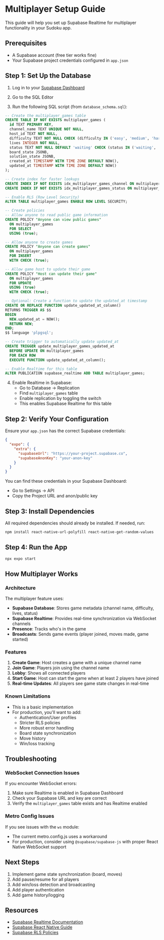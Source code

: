 # Multiplayer Setup Guide

This guide will help you set up Supabase Realtime for multiplayer functionality in your Sudoku app.

## Prerequisites

- A Supabase account (free tier works fine)
- Your Supabase project credentials configured in `app.json`

## Step 1: Set Up the Database

1. Log in to your [Supabase Dashboard](https://supabase.com/dashboard)

2. Go to the SQL Editor

3. Run the following SQL script (from `database_schema.sql`):

```sql
-- Create the multiplayer_games table
CREATE TABLE IF NOT EXISTS multiplayer_games (
  id TEXT PRIMARY KEY,
  channel_name TEXT UNIQUE NOT NULL,
  host_id TEXT NOT NULL,
  difficulty TEXT NOT NULL CHECK (difficulty IN ('easy', 'medium', 'hard', 'master')),
  lives INTEGER NOT NULL,
  status TEXT NOT NULL DEFAULT 'waiting' CHECK (status IN ('waiting', 'playing', 'finished')),
  board_state JSONB,
  solution_state JSONB,
  created_at TIMESTAMP WITH TIME ZONE DEFAULT NOW(),
  updated_at TIMESTAMP WITH TIME ZONE DEFAULT NOW()
);

-- Create index for faster lookups
CREATE INDEX IF NOT EXISTS idx_multiplayer_games_channel ON multiplayer_games(channel_name);
CREATE INDEX IF NOT EXISTS idx_multiplayer_games_status ON multiplayer_games(status);

-- Enable RLS (Row Level Security)
ALTER TABLE multiplayer_games ENABLE ROW LEVEL SECURITY;

-- Create policies
-- Allow anyone to read public game information
CREATE POLICY "Anyone can view public games"
  ON multiplayer_games
  FOR SELECT
  USING (true);

-- Allow anyone to create games
CREATE POLICY "Anyone can create games"
  ON multiplayer_games
  FOR INSERT
  WITH CHECK (true);

-- Allow game host to update their game
CREATE POLICY "Host can update their game"
  ON multiplayer_games
  FOR UPDATE
  USING (true)
  WITH CHECK (true);

-- Optional: Create a function to update the updated_at timestamp
CREATE OR REPLACE FUNCTION update_updated_at_column()
RETURNS TRIGGER AS $$
BEGIN
  NEW.updated_at = NOW();
  RETURN NEW;
END;
$$ language 'plpgsql';

-- Create trigger to automatically update updated_at
CREATE TRIGGER update_multiplayer_games_updated_at
  BEFORE UPDATE ON multiplayer_games
  FOR EACH ROW
  EXECUTE FUNCTION update_updated_at_column();

-- Enable Realtime for this table
ALTER PUBLICATION supabase_realtime ADD TABLE multiplayer_games;
```

4. Enable Realtime in Supabase:
   - Go to Database → Replication
   - Find `multiplayer_games` table
   - Enable replication by toggling the switch
   - This enables Supabase Realtime for this table

## Step 2: Verify Your Configuration

Ensure your `app.json` has the correct Supabase credentials:

```json
{
  "expo": {
    "extra": {
      "supabaseUrl": "https://your-project.supabase.co",
      "supabaseAnonKey": "your-anon-key"
    }
  }
}
```

You can find these credentials in your Supabase Dashboard:
- Go to Settings → API
- Copy the Project URL and anon/public key

## Step 3: Install Dependencies

All required dependencies should already be installed. If needed, run:

```bash
npm install react-native-url-polyfill react-native-get-random-values
```

## Step 4: Run the App

```bash
npx expo start
```

## How Multiplayer Works

### Architecture

The multiplayer feature uses:
- **Supabase Database**: Stores game metadata (channel name, difficulty, lives, status)
- **Supabase Realtime**: Provides real-time synchronization via WebSocket channels
- **Presence**: Tracks who's in the game
- **Broadcasts**: Sends game events (player joined, moves made, game started)

### Features

1. **Create Game**: Host creates a game with a unique channel name
2. **Join Game**: Players join using the channel name
3. **Lobby**: Shows all connected players
4. **Start Game**: Host can start the game when at least 2 players have joined
5. **Real-time Updates**: All players see game state changes in real-time

### Known Limitations

- This is a basic implementation
- For production, you'll want to add:
  - Authentication/User profiles
  - Stricter RLS policies
  - More robust error handling
  - Board state synchronization
  - Move history
  - Win/loss tracking

## Troubleshooting

### WebSocket Connection Issues

If you encounter WebSocket errors:
1. Make sure Realtime is enabled in Supabase Dashboard
2. Check your Supabase URL and key are correct
3. Verify the `multiplayer_games` table exists and has Realtime enabled

### Metro Config Issues

If you see issues with the `ws` module:
- The current metro.config.js uses a workaround
- For production, consider using `@supabase/supabase-js` with proper React Native WebSocket support

## Next Steps

1. Implement game state synchronization (board, moves)
2. Add pause/resume for all players
3. Add win/loss detection and broadcasting
4. Add player authentication
5. Add game history/logging

## Resources

- [Supabase Realtime Documentation](https://supabase.com/docs/guides/realtime)
- [Supabase React Native Guide](https://supabase.com/docs/guides/getting-started/tutorials/with-expo-react-native)
- [Supabase RLS Policies](https://supabase.com/docs/guides/auth/row-level-security)

